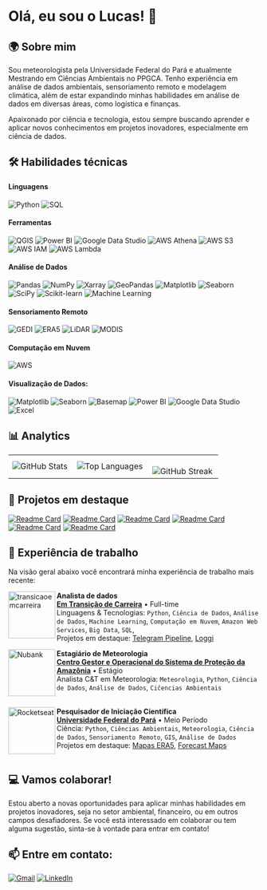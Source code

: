 # **Olá, eu sou o Lucas!** 👋
## 🌍 **Sobre mim**

Sou meteorologista pela Universidade Federal do Pará e atualmente Mestrando em Ciências Ambientais no PPGCA. Tenho experiência em análise de dados ambientais, sensoriamento remoto e modelagem climática, além de estar expandindo minhas habilidades em análise de dados em diversas áreas, como logística e finanças.

Apaixonado por ciência e tecnologia, estou sempre buscando aprender e aplicar novos conhecimentos em projetos inovadores, especialmente em ciência de dados.

## 🛠️ **Habilidades técnicas**

#### Linguagens  
![Python](https://img.shields.io/badge/-Python-3776AB?style=flat&logo=Python&logoColor=white) 
![SQL](https://img.shields.io/badge/-SQL-4479A1?style=flat&logo=MySQL&logoColor=white)  

#### Ferramentas  
![QGIS](https://img.shields.io/badge/-QGIS-589632?style=flat&logo=QGIS&logoColor=white) 
![Power BI](https://img.shields.io/badge/-Power%20BI-F2C811?style=flat&logo=Power-BI&logoColor=black) 
![Google Data Studio](https://img.shields.io/badge/-Google%20Data%20Studio-4285F4?style=flat&logo=Google-Analytics&logoColor=white) 
![AWS Athena](https://img.shields.io/badge/-AWS%20Athena-232F3E?style=flat&logo=Amazon-AWS&logoColor=FF9900) 
![AWS S3](https://img.shields.io/badge/-AWS%20S3-569A31?style=flat&logo=Amazon-S3&logoColor=white) 
![AWS IAM](https://img.shields.io/badge/-AWS%20IAM-232F3E?style=flat&logo=Amazon-AWS&logoColor=white) 
![AWS Lambda](https://img.shields.io/badge/-AWS%20Lambda-FF9900?style=flat&logo=AWS-Lambda&logoColor=white)  

#### Análise de Dados  
![Pandas](https://img.shields.io/badge/-Pandas-150458?style=flat&logo=Pandas&logoColor=white) 
![NumPy](https://img.shields.io/badge/-NumPy-013243?style=flat&logo=NumPy&logoColor=white) 
![Xarray](https://img.shields.io/badge/-Xarray-EC4D37?style=flat&logo=X&logoColor=white) 
![GeoPandas](https://img.shields.io/badge/-GeoPandas-008000?style=flat&logo=GeoPandas&logoColor=white) 
![Matplotlib](https://img.shields.io/badge/-Matplotlib-11557C?style=flat&logo=Matplotlib&logoColor=white) 
![Seaborn](https://img.shields.io/badge/-Seaborn-0099CC?style=flat&logo=Seaborn&logoColor=white) 
![SciPy](https://img.shields.io/badge/-SciPy-8CAAE6?style=flat&logo=SciPy&logoColor=white) 
![Scikit-learn](https://img.shields.io/badge/-Scikit--learn-F7931E?style=flat&logo=Scikit-learn&logoColor=white) 
![Machine Learning](https://img.shields.io/badge/-Machine%20Learning-102230?style=flat&logo=Artificial-Intelligence&logoColor=white)  

#### Sensoriamento Remoto  
![GEDI](https://img.shields.io/badge/-GEDI-006400?style=flat&logo=NASA&logoColor=white) 
![ERA5](https://img.shields.io/badge/-ERA5-1E90FF?style=flat&logo=Copernicus&logoColor=white) 
![LiDAR](https://img.shields.io/badge/-LiDAR-800080?style=flat&logo=OpenStreetMap&logoColor=white) 
![MODIS](https://img.shields.io/badge/-MODIS-FF4500?style=flat&logo=NASA&logoColor=white)  

#### Computação em Nuvem  
![AWS](https://img.shields.io/badge/-Amazon%20Web%20Services-FF9900?style=flat&logo=Amazon-AWS&logoColor=white)  

#### Visualização de Dados: 
![Matplotlib](https://img.shields.io/badge/-Matplotlib-11557C?style=flat&logo=Matplotlib&logoColor=white) 
![Seaborn](https://img.shields.io/badge/-Seaborn-0099CC?style=flat&logo=Seaborn&logoColor=white) 
![Basemap](https://img.shields.io/badge/-Basemap-4682B4?style=flat&logo=Globe&logoColor=white) 
![Power BI](https://img.shields.io/badge/-Power%20BI-F2C811?style=flat&logo=Power-BI&logoColor=black) 
![Google Data Studio](https://img.shields.io/badge/-Google%20Data%20Studio-4285F4?style=flat&logo=Google-Analytics&logoColor=white) 
![Excel](https://img.shields.io/badge/-Excel-217346?style=flat&logo=Microsoft-Excel&logoColor=white)  

## 📊 **Analytics**

<table>
  <tr>
    <td>
      <img
        align="left"
        src="https://github-readme-stats.vercel.app/api?username=lukaasos&show_icons=true&hide_title=true&count_private=true&hide=prs&theme=dark&hide_border=true"
        alt="GitHub Stats"
      />
    </td>
    <td>
      <img
        align="left"
        src="https://github-readme-stats.vercel.app/api/top-langs/?username=lukaasos&layout=compact&langs_count=6&theme=dark&hide_border=true"
        alt="Top Languages"
      />
    </td>
    <td>
      <br />
      <img
        align="left"
        src="https://github-readme-streak-stats.herokuapp.com/?user=lukaasos&theme=dark&hide_border=true"
        alt="GitHub Streak"
      />
    </td>
  </tr>
</table>

## 🌟 **Projetos em destaque**

[![Readme Card](https://github-readme-stats.vercel.app/api/pin/?username=lukaasos&repo=ebac-project_1_loggi&theme=anurag)](https://github.com/lukaasos/ebac-project_1_loggi)
[![Readme Card](https://github-readme-stats.vercel.app/api/pin/?username=lukaasos&repo=ebac-project_2_credit&theme=anurag)](https://github.com/lukaasos/ebac-project_2_credit)
[![Readme Card](https://github-readme-stats.vercel.app/api/pin/?username=lukaasos&repo=earthdata_aod&theme=anurag)](https://github.com/lukaasos/earthdata_aod)
[![Readme Card](https://github-readme-stats.vercel.app/api/pin/?username=lukaasos&repo=ebac-music_project&theme=anurag)](https://github.com/lukaasos/ebac-music_project)
[![Readme Card](https://github-readme-stats.vercel.app/api/pin/?username=lukaasos&repo=telegram-pipeline&theme=anurag)](https://github.com/lukaasos/telegram-pipeline)
[![Readme Card](https://github-readme-stats.vercel.app/api/pin/?username=lukaasos&repo=forecast_maps&theme=anurag)](https://github.com/lukaasos/forecast_maps)

## 💼 **Experiência de trabalho**

Na visão geral abaixo você encontrará minha experiência de trabalho mais recente:

[<img align="left" height="94px" width="94px" alt="transicaoemcarreira" src="https://media.licdn.com/dms/image/v2/C4E0BAQF_bjAsAi7Lrw/company-logo_200_200/company-logo_200_200/0/1631349730488?e=1747267200&v=beta&t=dPr3M9aGchsmRJ7lAGz74n5xaJD6MhbhcyhR0rUkM8c"/>](https://www.linkedin.com/company/transi%C3%A7%C3%A3o-de-carreira---career-transition/)

**Analista de dados** \
[**Em Transição de Carreira**](https://www.linkedin.com/company/transi%C3%A7%C3%A3o-de-carreira---career-transition/) • Full-time \
Linguagens & Tecnologias: `Python`, `Ciência de Dados`, `Análise de Dados`, `Machine Learning`, `Computação em Nuvem`, `Amazon Web Services`, `Big Data`, `SQL`,\
Projetos em destaque: [Telegram Pipeline](https://github.com/lukaasos/telegram-pipeline), [Loggi](https://github.com/lukaasos/ebac-project_1_loggi)
<br/>

[<img align="left" height="94px" width="94px" alt="Nubank" src="https://panorama.sipam.gov.br/panorama/img/logo/VLogoVNegativo.png"/>]([https://nubank.com.br/](https://www.gov.br/censipam/pt-br))

**Estagiário de Meteorologia** \
[**Centro Gestor e Operacional do Sistema de Proteção da Amazônia**](https://www.gov.br/censipam/pt-br) • Estágio \
Analista C&T em Meteorologia: `Meteorologia`, `Python`, `Ciência de Dados`, `Análise de Dados`, `Ciĉencias Ambientais` \
<br/>

[<img align="left" height="94px" width="94px" alt="Rocketseat" src="https://ascom.ufpa.br/images/Brasao/UFPA.png"/>](https://ufpa.br/)

**Pesquisador de Iniciação Científica** \
[**Universidade Federal do Pará**](https://ufpa.br/) • Meio Período \
Ciência: `Python`, `Ciências Ambientais`, `Meteorologia`, `Ciência de Dados`, `Sensoriamento Remoto`, `GIS`, `Análise de Dados`\
Projetos em destaque: [Mapas ERA5](https://github.com/lukaasos/era5_land_monthly_python_maps), [Forecast Maps](https://github.com/lukaasos/forecast_maps)
<br/>
<br/>

## 💻 **Vamos colaborar!**

Estou aberto a novas oportunidades para aplicar minhas habilidades em projetos inovadores, seja no setor ambiental, financeiro, ou em outros campos desafiadores. Se você está interessado em colaborar ou tem alguma sugestão, sinta-se à vontade para entrar em contato!

## 📫 **Entre em contato:**

<a href="mailto:lucasrangelcoringa@gmail.com"><img src="https://img.shields.io/badge/Gmail-red?style=for-the-badge&logo=gmail&logoColor=white" alt="Gmail"></a>
<a href="https://www.linkedin.com/in/lucas-coringa/"><img src="https://img.shields.io/badge/LinkedIn-blue?style=for-the-badge&logo=linkedin&logoColor=white" alt="LinkedIn"></a>
